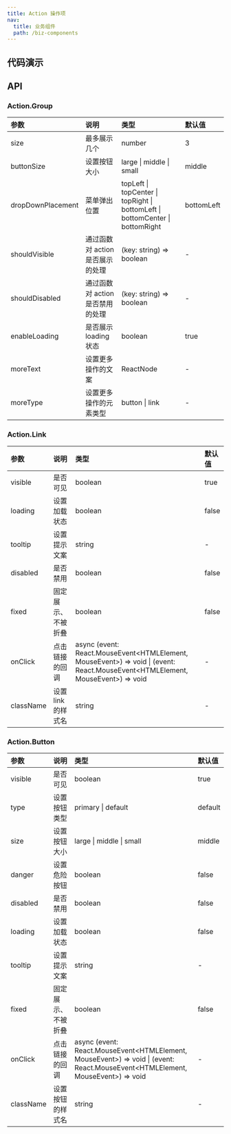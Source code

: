 ```yaml
---
title: Action 操作项
nav:
  title: 业务组件
  path: /biz-components
---
```


## 代码演示

<!-- prettier-ignore -->
<code src="./demo/link.tsx" title="Action.Link"></code>
<code src="./demo/button.tsx" title="Action.Button"></code>
<code src="./demo/loading.tsx" title="loading 状态"></code>
<code src="./demo/with-tooltip-popconfirm.tsx" title="带 Tooltip 和 Popconfirm"></code>
<code src="./demo/fixed.tsx" title="固定展示、不被折叠的 Action"></code>
<code src="./demo/groupControl.tsx" title="整体控制状态"></code>

## API

### Action.Group

| 参数 | 说明 | 类型 | 默认值 |
| :-- | :-- | :-- | :-- |
| size | 最多展示几个 | number | 3 |
| buttonSize | 设置按钮大小 | large \| middle \| small | middle |
| dropDownPlacement | 菜单弹出位置 | topLeft \| topCenter \| topRight \| bottomLeft \| bottomCenter \| bottomRight | bottomLeft |
| shouldVisible | 通过函数对 action 是否展示的处理 | (key: string) => boolean | - |
| shouldDisabled | 通过函数对 action 是否禁用的处理 | (key: string) => boolean | - |
| enableLoading | 是否展示 loading 状态 | boolean | true |
| moreText | 设置更多操作的文案 | ReactNode | - |
| moreType | 设置更多操作的元素类型 | button \| link | - |

### Action.Link

| 参数 | 说明 | 类型 | 默认值 |
| :-- | :-- | :-- | :-- |
| visible | 是否可见 | boolean | true |
| loading | 设置加载状态 | boolean | false |
| tooltip | 设置提示文案 | string | - |
| disabled | 是否禁用 | boolean | false |
| fixed | 固定展示、不被折叠 | boolean | false |
| onClick | 点击链接的回调 | async (event: React.MouseEvent<HTMLElement, MouseEvent>) => void \| (event: React.MouseEvent<HTMLElement, MouseEvent>) => void | - |
| className | 设置 link 的样式名 | string | - |

### Action.Button

| 参数 | 说明 | 类型 | 默认值 |
| :-- | :-- | :-- | :-- |
| visible | 是否可见 | boolean | true |
| type | 设置按钮类型 | primary \| default | default |
| size | 设置按钮大小 | large \| middle \| small | middle |
| danger | 设置危险按钮 | boolean | false |
| disabled | 是否禁用 | boolean | false |
| loading | 设置加载状态 | boolean | false |
| tooltip | 设置提示文案 | string | - |
| fixed | 固定展示、不被折叠 | boolean | false |
| onClick | 点击链接的回调 | async (event: React.MouseEvent<HTMLElement, MouseEvent>) => void \| (event: React.MouseEvent<HTMLElement, MouseEvent>) => void | - |
| className | 设置按钮的样式名 | string | - |
